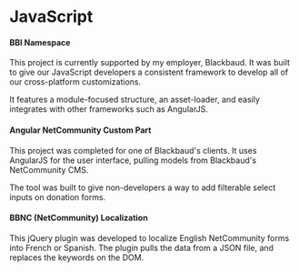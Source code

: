 <h1>JavaScript</h1>
<h4>BBI Namespace</h4>
<p>This project is currently supported by my employer, Blackbaud. It was built to give our JavaScript developers a consistent framework to develop all of our cross-platform customizations.</p>
<p>It features a module-focused structure, an asset-loader, and easily integrates with other frameworks such as AngularJS.</p>
<h4>Angular NetCommunity Custom Part</h4>
<p>This project was completed for one of Blackbaud's clients. It uses AngularJS for the user interface, pulling models from Blackbaud's NetCommunity CMS.</p>
<p>The tool was built to give non-developers a way to add filterable select inputs on donation forms.</p>
<h4>BBNC (NetCommunity) Localization</h4>
<p>This jQuery plugin was developed to localize English NetCommunity forms into French or Spanish. The plugin pulls the data from a JSON file, and replaces the keywords on the DOM.</p>
